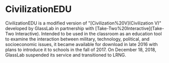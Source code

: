 # CivilizationEDU

CivilizationEDU is a modified version of "[Civilization%20V](Civilization V)" developed by GlassLab in partnership with [Take-Two%20Interactive](Take-Two Interactive). Intended to be used in the classroom as an education tool to examine the interaction between military, technology, political, and socioeconomic issues, it became available for download in late 2016 with plans to introduce it to schools in the fall of 2017.
On December 18, 2018, GlassLab suspended its service and transitioned to LRNG.